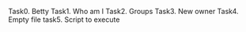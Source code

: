 Task0. Betty
Task1. Who am I
Task2. Groups
Task3. New owner
Task4. Empty file
task5. Script to execute
